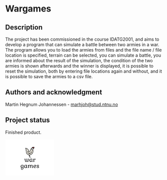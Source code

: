 # Wargames

## Description
The project has been commissioned in the course IDATG2001, and aims to develop a program that can simulate a battle between two armies in a war.
The program allows you to load the armies from files and the file name / file location is specified, terrain can be selected, you can simulate a battle, 
you are informed about the result of the simulation, the condition of the two armies is shown afterwards and the winner is displayed,
it is possible to reset the simulation, both by entering file locations again and without, and it is possible to save the armies to a csv file.

## Authors and acknowledgment 
Martin Hegnum Johannessen - marhjoh@stud.ntnu.no

## Project status
Finished product.

<img alt="&lt;img images=&quot;Logo.png&quot; width=&quot;156,75&quot;/&gt;" height="116,25" src="src/main/resources/images/Logo.png" width="156,75"/>